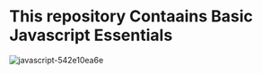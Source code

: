 # This repository Contaains Basic Javascript Essentials 

![javascript-542e10ea6e](https://user-images.githubusercontent.com/40532644/135671272-09777a72-f736-47a0-ae01-2dd19f300126.png)
